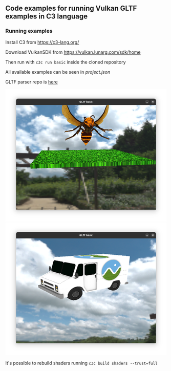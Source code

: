 ## Code examples for running Vulkan GLTF examples in C3 language


### Running examples
Install C3 from https://c3-lang.org/

Download VulkanSDK from https://vulkan.lunarg.com/sdk/home

Then run with `c3c run basic` inside the cloned repository

All available examples can be seen in *project.json*

GLTF parser repo is [here](https://github.com/tonis2/gltf.c3)

![screenshot](screenshots/screenshot1.png?raw=true)
![screenshot](screenshots/screenshot2.png?raw=true)


It's possible to rebuild shaders running
`c3c build shaders --trust=full`
